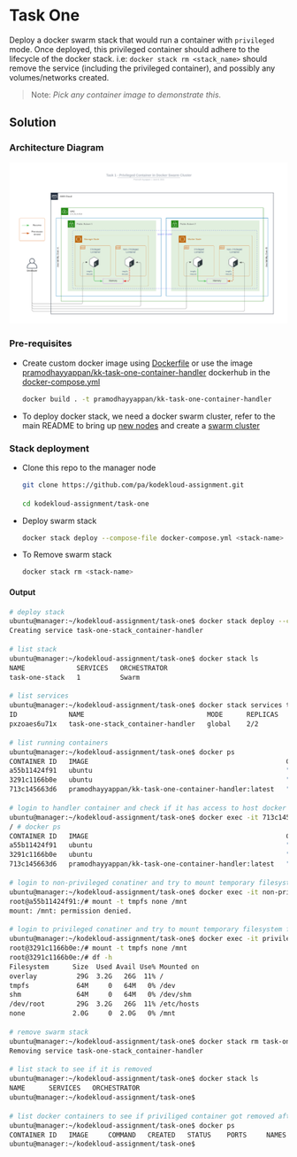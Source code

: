 # Task One

Deploy a docker swarm stack that would run a container with `privileged` mode. Once deployed, this privileged container should adhere to the lifecycle of the docker stack.
i.e: `docker stack rm <stack_name>` should remove the service (including the privileged container), and possibly any volumes/networks created.

> Note: _Pick any container image to demonstrate this._

## Solution

### Architecture Diagram

![The architecture diagram for task one](arch_diagram.png)

### Pre-requisites

- Create custom docker image using [Dockerfile](Dockerfile) or use the image [pramodhayyappan/kk-task-one-container-handler](https://hub.docker.com/repository/docker/pramodhayyappan/kk-task-one-container-handler) dockerhub in the [docker-compose.yml](docker-compose.yml#12)

    ```bash
    docker build . -t pramodhayyappan/kk-task-one-container-handler
    ```

- To deploy docker stack, we need a docker swarm cluster, refer to the main README to bring up [new nodes](../README.md#cloud-infra-deployment) and create a [swarm cluster](../README.md##stack-deployment)

### Stack deployment

- Clone this repo to the manager node

    ```bash
    git clone https://github.com/pa/kodekloud-assignment.git

    cd kodekloud-assignment/task-one
    ```

- Deploy swarm stack

    ```bash
    docker stack deploy --compose-file docker-compose.yml <stack-name>
    ```

- To Remove swarm stack

    ```bash
    docker stack rm <stack-name>
    ```

#### Output

```bash
# deploy stack
ubuntu@manager:~/kodekloud-assignment/task-one$ docker stack deploy --compose-file docker-compose.yml task-one-stack
Creating service task-one-stack_container-handler

# list stack
ubuntu@manager:~/kodekloud-assignment/task-one$ docker stack ls
NAME             SERVICES   ORCHESTRATOR
task-one-stack   1          Swarm

# list services
ubuntu@manager:~/kodekloud-assignment/task-one$ docker stack services task-one-stack
ID             NAME                               MODE      REPLICAS   IMAGE                                                  PORTS
pxzoaes6u71x   task-one-stack_container-handler   global    2/2        pramodhayyappan/kk-task-one-container-handler:latest

# list running containers
ubuntu@manager:~/kodekloud-assignment/task-one$ docker ps
CONTAINER ID   IMAGE                                                  COMMAND                  CREATED         STATUS         PORTS     NAMES
a55b11424f91   ubuntu                                                 "/bin/bash"              2 minutes ago   Up 2 minutes             non-privileged
3291c1166b0e   ubuntu                                                 "/bin/bash"              2 minutes ago   Up 2 minutes             privileged
713c145663d6   pramodhayyappan/kk-task-one-container-handler:latest   "docker-entrypoint.s…"   2 minutes ago   Up 2 minutes             task-one-stack_container-handler.hqwvw8oagbqgca2u0nsd33q9h.wl7df04kwoq35n2c047wge512

# login to handler container and check if it has access to host docker daemon
ubuntu@manager:~/kodekloud-assignment/task-one$ docker exec -it 713c145663d6 sh
/ # docker ps
CONTAINER ID   IMAGE                                                  COMMAND                  CREATED         STATUS         PORTS     NAMES
a55b11424f91   ubuntu                                                 "/bin/bash"              7 minutes ago   Up 7 minutes             non-privileged
3291c1166b0e   ubuntu                                                 "/bin/bash"              7 minutes ago   Up 7 minutes             privileged
713c145663d6   pramodhayyappan/kk-task-one-container-handler:latest   "docker-entrypoint.s…"   7 minutes ago   Up 7 minutes             task-one-stack_container-handler.hqwvw8oagbqgca2u0nsd33q9h.wl7df04kwoq35n2c047wge512

# login to non-privileged conatiner and try to mount temporary filesystem from with in container
ubuntu@manager:~/kodekloud-assignment/task-one$ docker exec -it non-privileged /bin/bash
root@a55b11424f91:/# mount -t tmpfs none /mnt
mount: /mnt: permission denied.

# login to privileged conatiner and try to mount temporary filesystem from with in container
ubuntu@manager:~/kodekloud-assignment/task-one$ docker exec -it privileged /bin/bash
root@3291c1166b0e:/# mount -t tmpfs none /mnt
root@3291c1166b0e:/# df -h
Filesystem      Size  Used Avail Use% Mounted on
overlay          29G  3.2G   26G  11% /
tmpfs            64M     0   64M   0% /dev
shm              64M     0   64M   0% /dev/shm
/dev/root        29G  3.2G   26G  11% /etc/hosts
none            2.0G     0  2.0G   0% /mnt

# remove swarm stack
ubuntu@manager:~/kodekloud-assignment/task-one$ docker stack rm task-one-stack
Removing service task-one-stack_container-handler

# list stack to see if it is removed
ubuntu@manager:~/kodekloud-assignment/task-one$ docker stack ls
NAME      SERVICES   ORCHESTRATOR
ubuntu@manager:~/kodekloud-assignment/task-one$

# list docker containers to see if priviliged container got removed after docker stack remove
ubuntu@manager:~/kodekloud-assignment/task-one$ docker ps
CONTAINER ID   IMAGE     COMMAND   CREATED   STATUS    PORTS     NAMES
ubuntu@manager:~/kodekloud-assignment/task-one$

```
